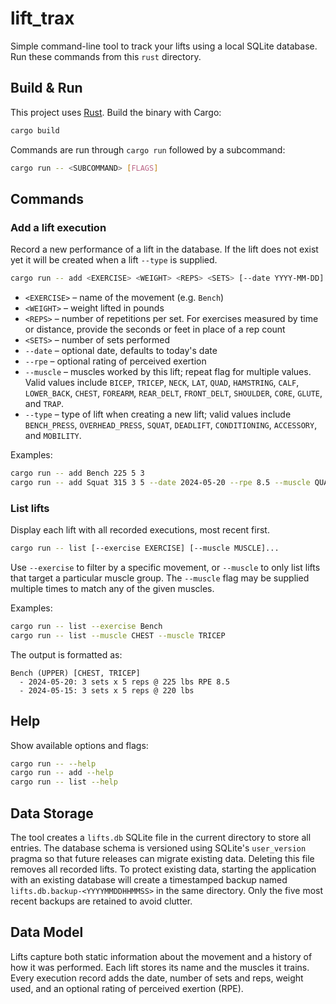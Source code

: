 # lift_trax

Simple command-line tool to track your lifts using a local SQLite database. Run these commands from this `rust` directory.

## Build & Run

This project uses [Rust](https://www.rust-lang.org/). Build the binary with Cargo:

```bash
cargo build
```

Commands are run through `cargo run` followed by a subcommand:

```bash
cargo run -- <SUBCOMMAND> [FLAGS]
```

## Commands

### Add a lift execution

Record a new performance of a lift in the database. If the lift does not
exist yet it will be created when a lift `--type` is supplied.

```bash
cargo run -- add <EXERCISE> <WEIGHT> <REPS> <SETS> [--date YYYY-MM-DD] [--rpe RPE] [--muscle MUSCLE]... [--type LIFT_TYPE]
```

* `<EXERCISE>` – name of the movement (e.g. `Bench`)
* `<WEIGHT>` – weight lifted in pounds
* `<REPS>` – number of repetitions per set. For exercises measured by time or
  distance, provide the seconds or feet in place of a rep count
* `<SETS>` – number of sets performed
* `--date` – optional date, defaults to today's date
* `--rpe` – optional rating of perceived exertion
* `--muscle` – muscles worked by this lift; repeat flag for multiple values. Valid values include `BICEP`, `TRICEP`, `NECK`, `LAT`, `QUAD`, `HAMSTRING`, `CALF`, `LOWER_BACK`, `CHEST`, `FOREARM`, `REAR_DELT`, `FRONT_DELT`, `SHOULDER`, `CORE`, `GLUTE`, and `TRAP`.
* `--type` – type of lift when creating a new lift; valid values include `BENCH_PRESS`, `OVERHEAD_PRESS`, `SQUAT`, `DEADLIFT`, `CONDITIONING`, `ACCESSORY`, and `MOBILITY`.

Examples:

```bash
cargo run -- add Bench 225 5 3
cargo run -- add Squat 315 3 5 --date 2024-05-20 --rpe 8.5 --muscle QUAD --muscle GLUTE
```

### List lifts

Display each lift with all recorded executions, most recent first.

```bash
cargo run -- list [--exercise EXERCISE] [--muscle MUSCLE]...
```

Use `--exercise` to filter by a specific movement, or `--muscle` to only list
lifts that target a particular muscle group. The `--muscle` flag may be
supplied multiple times to match any of the given muscles.

Examples:

```bash
cargo run -- list --exercise Bench
cargo run -- list --muscle CHEST --muscle TRICEP
```

The output is formatted as:

```
Bench (UPPER) [CHEST, TRICEP]
  - 2024-05-20: 3 sets x 5 reps @ 225 lbs RPE 8.5
  - 2024-05-15: 3 sets x 5 reps @ 220 lbs
```

## Help

Show available options and flags:

```bash
cargo run -- --help
cargo run -- add --help
cargo run -- list --help
```

## Data Storage

The tool creates a `lifts.db` SQLite file in the current directory to store all
entries. The database schema is versioned using SQLite's `user_version` pragma
so that future releases can migrate existing data. Deleting this file removes
all recorded lifts. To protect existing data, starting the application with an
existing database will create a timestamped backup named
`lifts.db.backup-<YYYYMMDDHHMMSS>` in the same directory. Only the five most
recent backups are retained to avoid clutter.

## Data Model

Lifts capture both static information about the movement and a history of how
it was performed. Each lift stores its name and the muscles it trains. Every
execution record adds the date, number of sets and reps, weight used, and an
optional rating of perceived exertion (RPE).
